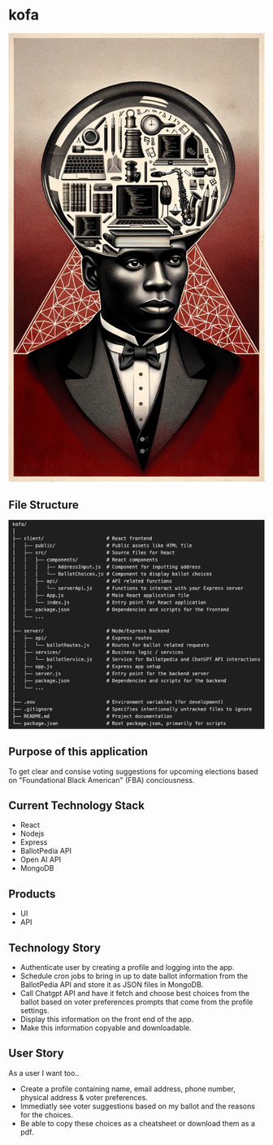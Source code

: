# kofa
![Kofa Icon](imgs/kofa.png)

## File Structure
![Kofa File Structure](imgs/kofa-file-structure.png)

## Purpose of this application
To get clear and consise voting suggestions for upcoming elections based on "Foundational Black American" (FBA) conciousness. 

## Current Technology Stack
- React
- Nodejs
- Express
- BallotPedia API
- Open AI API
- MongoDB

## Products
- UI
- API

## Technology Story
- Authenticate user by creating a profile and logging into the app.
- Schedule cron jobs to bring in up to date ballot information from the BallotPedia API and store it as JSON files in MongoDB.
- Call Chatgpt API and have it fetch and choose best choices from the ballot based on voter preferences prompts that come from the profile settings.
- Display this information on the front end of the app.
- Make this information copyable and downloadable.

## User Story
As a user I want too..

- Create a profile containing name, email address, phone number, physical address & voter preferences. 
- Immediatly see voter suggestions based on my ballot and the reasons for the choices.
- Be able to copy these choices as a cheatsheet or download them as a pdf.